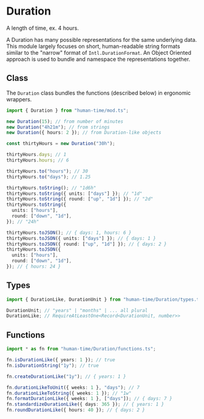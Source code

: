 # Duration

A length of time, ex. 4 hours.

A Duration has many possible representations for the same underlying data. This
module largely focuses on short, human-readable string formats similar to the
"narrow" format of `Intl.DurationFormat`. An Object Oriented approach is used to
bundle and namespace the representations together.

## Class

The `Duration` class bundles the functions (described below) in ergonomic
wrappers.

```ts
import { Duration } from "human-time/mod.ts";

new Duration(15); // from number of minutes
new Duration("4h21m"); // from strings
new Duration({ hours: 2 }); // from Duration-like objects

const thirtyHours = new Duration("30h");

thirtyHours.days; // 1
thirtyHours.hours; // 6

thirtyHours.to("hours"); // 30
thirtyHours.to("days"); // 1.25

thirtyHours.toString(); // "1d6h"
thirtyHours.toString({ units: ["days"] }); // "1d"
thirtyHours.toString({ round: ["up", "1d"] }); // "2d"
thirtyHours.toString({
  units: ["hours"],
  round: ["down", "1d"],
}); // "24h"

thirtyHours.toJSON(); // { days: 1, hours: 6 }
thirtyHours.toJSON({ units: ["days"] }); // { days: 1 }
thirtyHours.toJSON({ round: ["up", "1d"] }); // { days: 2 }
thirtyHours.toJSON({
  units: ["hours"],
  round: ["down", "1d"],
}); // { hours: 24 }
```

## Types

```ts
import { DurationLike, DurationUnit } from "human-time/Duration/types.ts";

DurationUnit; // "years" | "months" | ... all plural
DurationLike; // RequireAtLeastOne<Record<DurationUnit, number>>
```

## Functions

```ts
import * as fn from "human-time/Duration/functions.ts";

fn.isDurationLike({ years: 1 }); // true
fn.isDurationString("1y"); // true

fn.createDurationLike("1y"); // { years: 1 }

fn.durationLikeToUnit({ weeks: 1 }, "days"); // 7
fn.durationLikeToString({ weeks: 1 }); // "1w"
fn.formatDurationLike({ weeks: 1 }, ["days"]); // { days: 7 }
fn.standardizeDurationLike({ days: 365 }); // { years: 1 }
fn.roundDurationLike({ hours: 40 }); // { days: 2 }
```
